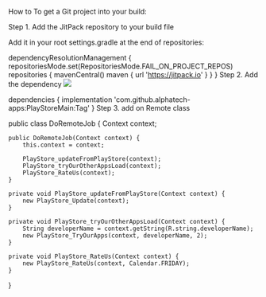 How to To get a Git project into your build:

Step 1. Add the JitPack repository to your build file

Add it in your root settings.gradle at the end of repositories:

dependencyResolutionManagement {
	repositoriesMode.set(RepositoriesMode.FAIL_ON_PROJECT_REPOS)
	repositories {
		mavenCentral()
		maven { url 'https://jitpack.io' }
	}
}
Step 2. Add the dependency
[![](https://jitpack.io/v/alphatech-apps/PlayStoreMain.svg)](https://jitpack.io/#alphatech-apps/PlayStoreMain)

dependencies {
	        implementation 'com.github.alphatech-apps:PlayStoreMain:Tag'
}
Step 3. add on Remote class


public class DoRemoteJob {
    Context context;

    public DoRemoteJob(Context context) {
        this.context = context;

        PlayStore_updateFromPlayStore(context);
        PlayStore_tryOurOtherAppsLoad(context);
        PlayStore_RateUs(context);
    }

    private void PlayStore_updateFromPlayStore(Context context) {
        new PlayStore_Update(context);
    }

    private void PlayStore_tryOurOtherAppsLoad(Context context) {
        String developerName = context.getString(R.string.developerName);
        new PlayStore_TryOurApps(context, developerName, 2);
    }

    private void PlayStore_RateUs(Context context) {
        new PlayStore_RateUs(context, Calendar.FRIDAY);
    }
}
